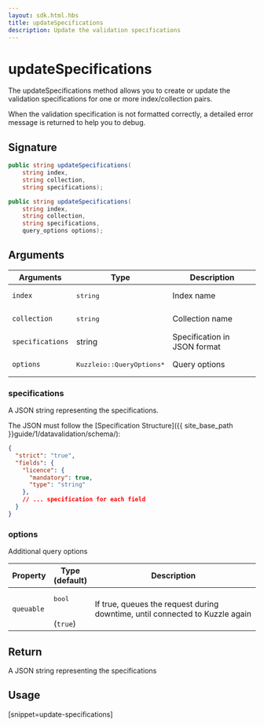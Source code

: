 ```yaml
---
layout: sdk.html.hbs
title: updateSpecifications
description: Update the validation specifications
---
```


# updateSpecifications

The updateSpecifications method allows you to create or update the validation specifications for one or more index/collection pairs.

When the validation specification is not formatted correctly, a detailed error message is returned to help you to debug.

## Signature

```csharp
public string updateSpecifications(
    string index, 
    string collection, 
    string specifications);

public string updateSpecifications(
    string index, 
    string collection, 
    string specifications, 
    query_options options);

```

## Arguments

| Arguments    | Type    | Description |
|--------------|---------|-------------|
| `index` | <pre>string</pre> | Index name    | 
| `collection` | <pre>string</pre> | Collection name    |
| `specifications` | string | Specification in JSON format | yes
| `options` | <pre>Kuzzleio::QueryOptions\*</pre> | Query options    | 

### specifications

A JSON string representing the specifications.  

The JSON must follow the [Specification Structure]({{ site_base_path }}guide/1/datavalidation/schema/):

```json
{
  "strict": "true",
  "fields": {
    "licence": {
      "mandatory": true,
      "type": "string"
    },
    // ... specification for each field
  }
}
```

### options

Additional query options

| Property     | Type<br/>(default)    | Description        |
| ---------- | ------- | --------------------------------- | 
| `queuable` | <pre>bool</pre><br/>(`true`) | If true, queues the request during downtime, until connected to Kuzzle again |

## Return

A JSON string representing the specifications

## Usage

[snippet=update-specifications]
